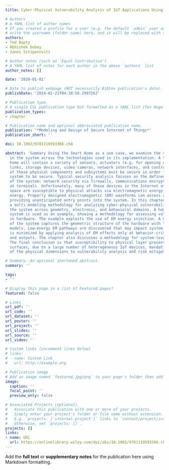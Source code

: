 ```yaml
---
title: Cyber-Physical Vulnerability Analysis of IoT Applications Using Multi-Modeling

# Authors
# A YAML list of author names
# If you created a profile for a user (e.g. the default `admin` user at `content/authors/admin/`), 
# write the username (folder name) here, and it will be replaced with their full name and linked to their profile.
authors:
- Ted Bapty
- Abhishek Dubey
- Janos Sztipanovits

# Author notes (such as 'Equal Contribution')
# A YAML list of notes for each author in the above `authors` list
author_notes: []

date: '2020-01-01'

# Date to publish webpage (NOT necessarily Bibtex publication's date).
publishDate: '2024-01-21T04:30:56.299726Z'

# Publication type.
# A single CSL publication type but formatted as a YAML list (for Hugo requirements).
publication_types:
- chapter

# Publication name and optional abbreviated publication name.
publication: '*Modeling and Design of Secure Internet of Things*'
publication_short: ''

doi: 10.1002/9781119593386.ch8

abstract: 'Summary Using the Smart Home as a use case, we examine the vulnerabilities
  in the system across the technologies used in its implementation. A typical smart
  home will contain a variety of sensors, actuators (e.g. for opening doors), communication
  links, storage devices, video cameras, network interfaces, and control units. Each
  of these physical components and subsystems must be secure in order for the overall
  system to be secure. Typical security analysis focuses on the defined interfaces
  of the system: network security via firewalls, communications encryption, and authentication
  at terminals. Unfortunately, many of these devices in the Internet of Things (IoT)
  space are susceptible to physical attacks via electromagnetic energy, or other sound/heat
  energy. Properly designed electromagnetic (EM) waveforms can access a range of vulnerabilities,
  providing unanticipated entry points into the system. In this chapter, we discuss
  a multi-modeling methodology for analyzing cyber-physical vulnerabilities, assessing
  the system across geometry, electronic, and behavioral domains. A home automation
  system is used as an example, showing a methodology for assessing vulnerabilities
  in hardware. The example exploits the use of EM energy injection. A multi-modeling
  of the system captures the geometric structure of the hardware with links to behavioral
  models. Low-energy EM pathways are discovered that may impact system behavior. Computation
  is minimized by applying analysis of EM effects only at behavior-critical inputs
  and outputs. The chapter also discusses a methodology for system-level impact analysis.
  The final conclusion is that susceptibility to physical layer presents many attack
  surfaces, due to a large number of heterogeneous IoT devices, mandating consideration
  of the physical dimensions to vulnerability analysis and risk mitigation.'

# Summary. An optional shortened abstract.
summary: ''

tags:
- ''

# Display this page in a list of Featured pages?
featured: false

# Links
url_pdf: ''
url_code: ''
url_dataset: ''
url_poster: ''
url_project: ''
url_slides: ''
url_source: ''
url_video: ''

# Custom links (uncomment lines below)
# links:
# - name: Custom Link
#   url: http://example.org

# Publication image
# Add an image named `featured.jpg/png` to your page's folder then add a caption below.
image:
  caption: ''
  focal_point: ''
  preview_only: false

# Associated Projects (optional).
#   Associate this publication with one or more of your projects.
#   Simply enter your project's folder or file name without extension.
#   E.g. `projects: ['internal-project']` links to `content/project/internal-project/index.md`.
#   Otherwise, set `projects: []`.
projects: []
links:
- name: URL
  url: https://onlinelibrary.wiley.com/doi/abs/10.1002/9781119593386.ch8
---
```


Add the **full text** or **supplementary notes** for the publication here using Markdown formatting.
